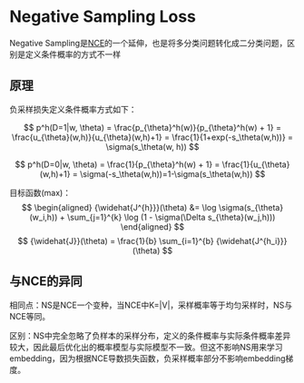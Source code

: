 # Negative Sampling Loss

Negative Sampling是[NCE](./0011-NCE_loss.md)的一个延伸，也是将多分类问题转化成二分类问题，区别是定义条件概率的方式不一样

## 原理

负采样损失定义条件概率方式如下：

$$
p^h(D=1|w, \theta) = \frac{p_{\theta}^h(w)}{p_{\theta}^h(w) + 1} = \frac{u_{\theta}(w,h)}{u_{\theta}(w,h)+1} = \frac{1}{1+exp(-s_\theta(w,h))} = \sigma(s_\theta(w, h))
$$

$$
p^h(D=0|w, \theta) = \frac{1}{p_{\theta}^h(w) + 1} = \frac{1}{u_{\theta}(w,h)+1} = \sigma(-s_\theta(w,h))=1-\sigma(s_\theta(w,h))
$$

目标函数(max)：
$$
\begin{aligned} {\widehat{J^{h}}}(\theta) &= \log \sigma(s_{\theta}(w_i,h)) + \sum_{j=1}^{k} \log (1 - \sigma(\Delta s_{\theta}(w_j,h))) \end{aligned}
$$
$$
{\widehat{J}}(\theta) = \frac{1}{b} \sum_{i=1}^{b} {\widehat{J^{h_i}}}(\theta)
$$

## 与NCE的异同

相同点：NS是NCE一个变种，当NCE中K=|V|，采样概率等于均匀采样时，NS与NCE等同。

区别：NS中完全忽略了负样本的采样分布，定义的条件概率与实际条件概率差异较大，因此最后优化出的概率模型与实际模型不一致。但这不影响NS用来学习embedding，因为根据NCE导数损失函数，负采样概率部分不影响embedding梯度。


